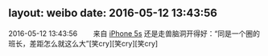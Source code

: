 layout: weibo
date: 2016-05-12 13:43:56
---
<meta name="referrer" content="no-referrer" />

2016-05-12 13:43:56  &nbsp;&nbsp;&nbsp;&nbsp;&nbsp;&nbsp; 来自 <a href="sinaweibo://customweibosource" rel="nofollow">iPhone 5s</a>
还是走兽脑洞开得好：“同是一个圈的班长，差距怎么就这么大”[笑cry][笑cry][笑cry] ​​​
